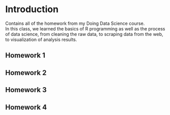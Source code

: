 # Introduction
Contains all of the homework from my Doing Data Science course.  
In this class, we learned the basics of R programming as well as the process of data science, from cleaning the raw data, to scraping data from the web, to visualization of analysis results. 

## Homework 1

## Homework 2  

## Homework 3  
 
## Homework 4  

